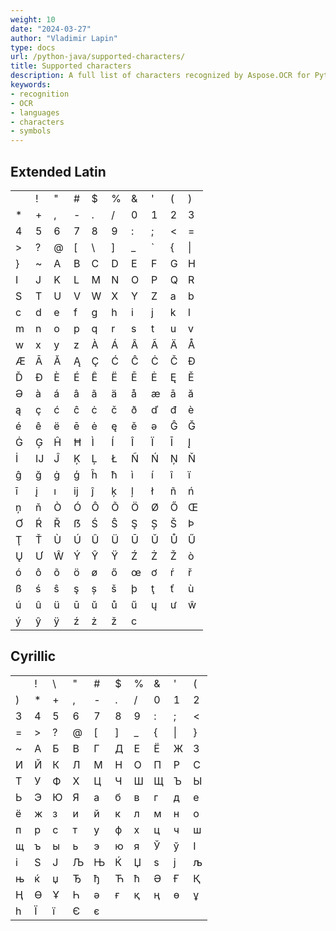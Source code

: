 ```yaml
---
weight: 10
date: "2024-03-27"
author: "Vladimir Lapin"
type: docs
url: /python-java/supported-characters/
title: Supported characters
description: A full list of characters recognized by Aspose.OCR for Python via Java.
keywords:
- recognition
- OCR
- languages
- characters
- symbols
---
```


## Extended Latin

|       |       |       |       |       |       |       |       |       |       |
| ----- | ----- | ----- | ----- | ----- | ----- | ----- | ----- | ----- | ----- |
|       |   !   |   "   |   #   |   $   |   %   |   &   |   '   |   (   |   )   |
|   *   |   +   |   ,   |   -   |   .   |   /   |   0   |   1   |   2   |   3   |
|   4   |   5   |   6   |   7   |   8   |   9   |   :   |   ;   |   <   |   =   |
|   >   |   ?   |   @   |   [   |   \   |   ]   |   _   |  \`   |   {   |  \|   |
|   }   |   ~   |   A   |   B   |   C   |   D   |   E   |   F   |   G   |   H   |
|   I   |   J   |   K   |   L   |   M   |   N   |   O   |   P   |   Q   |   R   |
|   S   |   T   |   U   |   V   |   W   |   X   |   Y   |   Z   |   a   |   b   |
|   c   |   d   |   e   |   f   |   g   |   h   |   i   |   j   |   k   |   l   |
|   m   |   n   |   o   |   p   |   q   |   r   |   s   |   t   |   u   |   v   |
|   w   |   x   |   y   |   z   |   À   |   Á   |   Â   |   Ã   |   Ä   |   Å   |
|   Æ   |   Ā   |   Ă   |   Ą   |   Ç   |   Ć   |   Ĉ   |   Ċ   |   Č   |   Ð   |
|   Ď   |   Đ   |   È   |   É   |   Ê   |   Ë   |   Ē   |   Ė   |   Ę   |   Ě   |
|   Ə   |   à   |   á   |   â   |   ã   |   ä   |   å   |   æ   |   ā   |   ă   |
|   ą   |   ç   |   ć   |   ĉ   |   ċ   |   č   |   ð   |   ď   |   đ   |   è   |
|   é   |   ê   |   ë   |   ē   |   ė   |   ę   |   ě   |   ə   |   Ĝ   |   Ğ   |
|   Ġ   |   Ģ   |   Ĥ   |   Ħ   |   Ì   |   Í   |   Î   |   Ï   |   Ī   |   Į   |
|   İ   |   Ĳ   |   Ĵ   |   Ķ   |   Ļ   |   Ł   |   Ñ   |   Ń   |   Ņ   |   Ň   |
|   ĝ   |   ğ   |   ġ   |   ģ   |   ĥ   |   ħ   |   ì   |   í   |   î   |   ï   |
|   ī   |   į   |   ı   |   ĳ   |   ĵ   |   ķ   |   ļ   |   ł   |   ñ   |   ń   |
|   ņ   |   ň   |   Ò   |   Ó   |   Ô   |   Õ   |   Ö   |   Ø   |   Ő   |   Œ   |
|   Ơ   |   Ŕ   |   Ř   |   ẞ   |   Ś   |   Ŝ   |   Ş   |   Ș   |   Š   |   Þ   |
|   Ţ   |   Ť   |   Ù   |   Ú   |   Û   |   Ü   |   Ū   |   Ŭ   |   Ů   |   Ű   |
|   Ų   |   Ư   |   Ŵ   |   Ý   |   Ŷ   |   Ÿ   |   Ź   |   Ż   |   Ž   |   ò   |
|   ó   |   ô   |   õ   |   ö   |   ø   |   ő   |   œ   |   ơ   |   ŕ   |   ř   |
|   ß   |   ś   |   ŝ   |   ş   |   ș   |   š   |   þ   |   ţ   |   ť   |   ù   |
|   ú   |   û   |   ü   |   ū   |   ŭ   |   ů   |   ű   |   ų   |   ư   |   ŵ   |
|   ý   |   ŷ   |   ÿ   |   ź   |   ż   |   ž   |   c   |

## Cyrillic

|       |       |       |       |       |       |       |       |       |       |
| ----- | ----- | ----- | ----- | ----- | ----- | ----- | ----- | ----- | ----- |
|       |   !   |   \   |   "   |   #   |   $   |   %   |   &   |   '   |   (   |
|   )   |   *   |   +   |   ,   |   -   |   .   |   /   |   0   |   1   |   2   |
|   3   |   4   |   5   |   6   |   7   |   8   |   9   |   :   |   ;   |   <   |
|   =   |   >   |   ?   |   @   |   [   |   ]   |   _   |   {   |  \|   |   }   |
|   ~   |   А   |   Б   |   В   |   Г   |   Д   |   Е   |   Ё   |   Ж   |   З   |
|   И   |   Й   |   К   |   Л   |   М   |   Н   |   О   |   П   |   Р   |   С   |
|   Т   |   У   |   Ф   |   Х   |   Ц   |   Ч   |   Ш   |   Щ   |   Ъ   |   Ы   |
|   Ь   |   Э   |   Ю   |   Я   |   а   |   б   |   в   |   г   |   д   |   е   |
|   ё   |   ж   |   з   |   и   |   й   |   к   |   л   |   м   |   н   |   о   |
|   п   |   р   |   с   |   т   |   у   |   ф   |   х   |   ц   |   ч   |   ш   |
|   щ   |   ъ   |   ы   |   ь   |   э   |   ю   |   я   |   Ў   |   ў   |   І   |
|   і   |   Ѕ   |   Ј   |   Љ   |   Њ   |   Ќ   |   Џ   |   ѕ   |   ј   |   љ   |
|   њ   |   ќ   |   џ   |   Ђ   |   ђ   |   Ћ   |   ћ   |   Ә   |   Ғ   |   Қ   |
|   Ң   |   Ө   |   Ұ   |   Һ   |   ә   |   ғ   |   қ   |   ң   |   ө   |   ұ   |
|   һ   |   Ї   |   ї   |   Є   |   є   |

